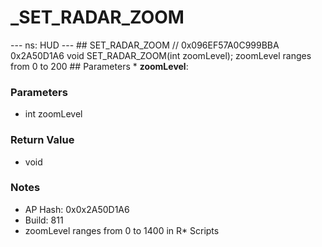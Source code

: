 # _SET_RADAR_ZOOM

--- ns: HUD --- ## SET_RADAR_ZOOM  // 0x096EF57A0C999BBA 0x2A50D1A6 void SET_RADAR_ZOOM(int zoomLevel);  zoomLevel ranges from 0 to 200  ## Parameters * **zoomLevel**:

### Parameters
* int zoomLevel

### Return Value
* void

### Notes
* AP Hash: 0x0x2A50D1A6
* Build: 811
* zoomLevel ranges from 0 to 1400 in R* Scripts

